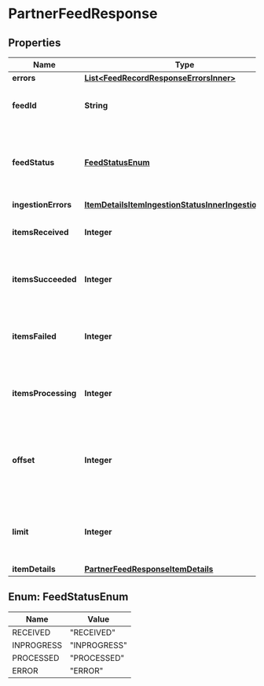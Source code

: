 

# PartnerFeedResponse


## Properties

| Name | Type | Description | Notes |
|------------ | ------------- | ------------- | -------------|
|**errors** | [**List&lt;FeedRecordResponseErrorsInner&gt;**](FeedRecordResponseErrorsInner.md) |  |  [optional] |
|**feedId** | **String** | A unique ID used for tracking the Feed File |  [optional] |
|**feedStatus** | [**FeedStatusEnum**](#FeedStatusEnum) | Can be one of the following: RECEIVED, INPROGRESS, PROCESSED, or ERROR |  [optional] |
|**ingestionErrors** | [**ItemDetailsItemIngestionStatusInnerIngestionErrors**](ItemDetailsItemIngestionStatusInnerIngestionErrors.md) |  |  [optional] |
|**itemsReceived** | **Integer** | The number of items received in the feed |  [optional] |
|**itemsSucceeded** | **Integer** | The number of items in the feed that processed successfully |  [optional] |
|**itemsFailed** | **Integer** | The number of items in the feed that failed due to a data or system error |  [optional] |
|**itemsProcessing** | **Integer** | The number of items in the feed that are still processing |  [optional] |
|**offset** | **Integer** | The object response to the starting number, where 0 is the first entity available for request |  [optional] |
|**limit** | **Integer** | The number of items returned. Cannot be greater than 1000. |  [optional] |
|**itemDetails** | [**PartnerFeedResponseItemDetails**](PartnerFeedResponseItemDetails.md) |  |  [optional] |



## Enum: FeedStatusEnum

| Name | Value |
|---- | -----|
| RECEIVED | &quot;RECEIVED&quot; |
| INPROGRESS | &quot;INPROGRESS&quot; |
| PROCESSED | &quot;PROCESSED&quot; |
| ERROR | &quot;ERROR&quot; |




